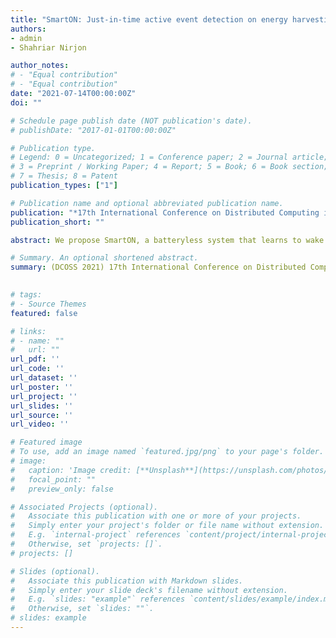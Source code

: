 ```yaml
---
title: "SmartON: Just-in-time active event detection on energy harvesting systems"
authors:
- admin
- Shahriar Nirjon

author_notes:
# - "Equal contribution"
# - "Equal contribution"
date: "2021-07-14T00:00:00Z"
doi: ""

# Schedule page publish date (NOT publication's date).
# publishDate: "2017-01-01T00:00:00Z"

# Publication type.
# Legend: 0 = Uncategorized; 1 = Conference paper; 2 = Journal article;
# 3 = Preprint / Working Paper; 4 = Report; 5 = Book; 6 = Book section;
# 7 = Thesis; 8 = Patent
publication_types: ["1"]

# Publication name and optional abbreviated publication name.
publication: "*17th International Conference on Distributed Computing in Sensor Systems*"
publication_short: ""

abstract: We propose SmartON, a batteryless system that learns to wake up proactively at the right moment in order to detect events of interest. It does so by adapting the duty cycle to match the distribution of event arrival times under the constraints of harvested energy. While existing energy harvesting systems either wake up periodically at a fixed rate to sense and process the data, or wake up only in accordance with the availability of the energy source, SmartON employs a three-phase learning framework to learn the energy harvesting pattern as well as the pattern of events at run-time, and uses that knowledge to wake itself up when events are most likely to occur. The three-phase learning framework enables rapid adaptation to environmental changes in both short and long terms. Being able to remain asleep more often than a CTID (charging-then-immediate-discharging) wake-up system and adapt to the event pattern, SmartON is able to reduce energy waste, increase energy efficiency, and capture more events. To realize Smar- tON we have developed a dedicated hardware platform whose power management module activates capacitors on-the-fly to dynamically increase its storage capacitance. We conduct both simulation-driven and real-system experiments to demonstrate that SmartON captures 1X–7X more events and is 8X–17X more energy-efficient than a CTID system. 

# Summary. An optional shortened abstract.
summary: (DCOSS 2021) 17th International Conference on Distributed Computing in Sensor Systems
 

# tags:
# - Source Themes
featured: false

# links:
# - name: ""
#   url: ""
url_pdf: ''
url_code: ''
url_dataset: ''
url_poster: ''
url_project: ''
url_slides: ''
url_source: ''
url_video: ''

# Featured image
# To use, add an image named `featured.jpg/png` to your page's folder. 
# image:
#   caption: 'Image credit: [**Unsplash**](https://unsplash.com/photos/jdD8gXaTZsc)'
#   focal_point: ""
#   preview_only: false

# Associated Projects (optional).
#   Associate this publication with one or more of your projects.
#   Simply enter your project's folder or file name without extension.
#   E.g. `internal-project` references `content/project/internal-project/index.md`.
#   Otherwise, set `projects: []`.
# projects: []

# Slides (optional).
#   Associate this publication with Markdown slides.
#   Simply enter your slide deck's filename without extension.
#   E.g. `slides: "example"` references `content/slides/example/index.md`.
#   Otherwise, set `slides: ""`.
# slides: example
---
```


<!-- {{% callout note %}}
Click the *Cite* button above to demo the feature to enable visitors to import publication metadata into their reference management software.
{{% /callout %}} -->

<!-- {{% callout note %}}
Create your slides in Markdown - click the *Slides* button to check out the example.
{{% /callout %}} -->

<!-- Supplementary notes can be added here, including [code, math, and images](https://wowchemy.com/docs/writing-markdown-latex/). -->
